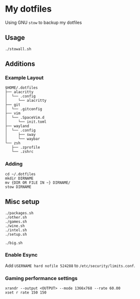 # My dotfiles

Using GNU `stow` to backup my dotfiles

## Usage
```
./stowall.sh
```

## Additions

### Example Layout
```
$HOME/.dotfiles
├── alacritty
│  └── .config
│     └── alacritty
├── git
│  └── .gitconfig
├── vim
│  └── .SpaceVim.d
│     └── init.toml
├── wayland
│  └── .config
│     ├── sway
│     └── waybar
└── zsh
   ├── .zprofile
   └── .zshrc
```

### Adding
```
cd ~/.dotfiles
mkdir DIRNAME
mv {DIR OR FILE IN ~} DIRNAME/
stow DIRNAME
```

## Misc setup
```
./packages.sh
./other.sh
./games.sh
./wine.sh
./intel.sh
./setup.sh

./big.sh
```

### Enable Esync
Add `USERNAME hard nofile 524288` to `/etc/security/limits.conf`.

### Gaming performance settings
```
xrandr --output <OUTPUT> --mode 1366x768 --rate 60.00
xset r rate 150 150
```
